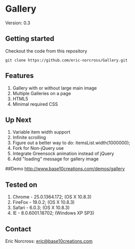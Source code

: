 Gallery
=======

Version: 0.3

## Getting started
Checkout the code from this repository

`git clone https://github.com/eric-norcross/Gallery.git`

## Features
1. Gallery with or without large main image
1. Multiple Galleries on a page
1. HTML5
1. Minimal required CSS

## Up Next
1. Variable item width support
1. Infinite scrolling
1. Figure out a better way to do: itemsList.width(1000000);
1. Fork for Non-jQuery use
1. Integrate Greensock animation instead of jQuery
1. Add "loading" message for gallery image

##Demo
http://www.base10creations.com/demos/gallery

## Tested on
1. Chrome - 25.0.1364.172; (OS X 10.8.3)
1. FireFox - 19.0.2; (OS X 10.8.3)
1. Safari - 6.0.3; (OS X 10.8.3)
1. IE - 8.0.6001.18702; (Windows XP SP3)

## Contact
Eric Norcross: [eric@base10creations.com](mailto:eric@base10creations.com)